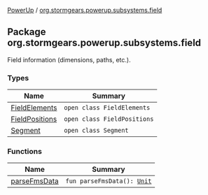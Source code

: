 [PowerUp](../index.md) / [org.stormgears.powerup.subsystems.field](./index.md)

## Package org.stormgears.powerup.subsystems.field

Field information (dimensions, paths, etc.).

### Types

| Name | Summary |
|---|---|
| [FieldElements](-field-elements/index.md) | `open class FieldElements` |
| [FieldPositions](-field-positions/index.md) | `open class FieldPositions` |
| [Segment](-segment/index.md) | `open class Segment` |

### Functions

| Name | Summary |
|---|---|
| [parseFmsData](parse-fms-data.md) | `fun parseFmsData(): `[`Unit`](https://kotlinlang.org/api/latest/jvm/stdlib/kotlin/-unit/index.html) |
